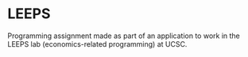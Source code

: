 # LEEPS

Programming assignment made as part of an application to work in the LEEPS lab (economics-related programming) at UCSC.
